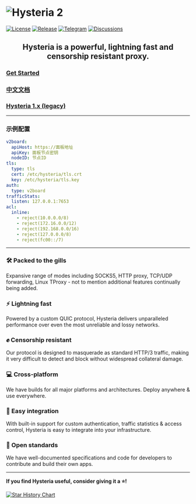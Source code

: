 # ![Hysteria 2](logo.svg)

[![License][1]][2] [![Release][3]][4] [![Telegram][5]][6] [![Discussions][7]][8]

[1]: https://img.shields.io/badge/license-MIT-blue
[2]: LICENSE.md
[3]: https://img.shields.io/github/v/release/apernet/hysteria?style=flat-square
[4]: https://github.com/apernet/hysteria/releases
[5]: https://img.shields.io/badge/chat-Telegram-blue?style=flat-square
[6]: https://t.me/hysteria_github
[7]: https://img.shields.io/github/discussions/apernet/hysteria?style=flat-square
[8]: https://github.com/apernet/hysteria/discussions

<h2 style="text-align: center;">Hysteria is a powerful, lightning fast and censorship resistant proxy.</h2>

### [Get Started](https://v2.hysteria.network/)

### [中文文档](https://v2.hysteria.network/zh/)

### [Hysteria 1.x (legacy)](https://v1.hysteria.network/)

---

### 示例配置

```yaml
v2board:
  apiHost: https://面板地址
  apiKey: 面板节点密钥
  nodeID: 节点ID
tls:
  type: tls
  cert: /etc/hysteria/tls.crt
  key: /etc/hysteria/tls.key
auth:
  type: v2board
trafficStats:
  listen: 127.0.0.1:7653
acl: 
  inline: 
    - reject(10.0.0.0/8)
    - reject(172.16.0.0/12)
    - reject(192.168.0.0/16)
    - reject(127.0.0.0/8)
    - reject(fc00::/7)
```

---

<div class="feature-grid">
  <div>
    <h3>🛠️ Packed to the gills</h3>
    <p>Expansive range of modes including SOCKS5, HTTP proxy, TCP/UDP forwarding, Linux TProxy - not to mention additional features continually being added.</p>
  </div>

  <div>
    <h3>⚡ Lightning fast</h3>
    <p>Powered by a custom QUIC protocol, Hysteria delivers unparalleled performance over even the most unreliable and lossy networks.</p>
  </div>

  <div>
    <h3>✊ Censorship resistant</h3>
    <p>Our protocol is designed to masquerade as standard HTTP/3 traffic, making it very difficult to detect and block without widespread collateral damage.</p>
  </div>
  
  <div>
    <h3>💻 Cross-platform</h3>
    <p>We have builds for all major platforms and architectures. Deploy anywhere & use everywhere.</p>
  </div>

  <div>
    <h3>🔗 Easy integration</h3>
    <p>With built-in support for custom authentication, traffic statistics & access control, Hysteria is easy to integrate into your infrastructure.</p>
  </div>
  
  <div>
    <h3>🤗 Open standards</h3>
    <p>We have well-documented specifications and code for developers to contribute and build their own apps.</p>
  </div>
</div>

---

**If you find Hysteria useful, consider giving it a ⭐️!**

[![Star History Chart](https://api.star-history.com/svg?repos=apernet/hysteria&type=Date)](https://star-history.com/#apernet/hysteria&Date)
